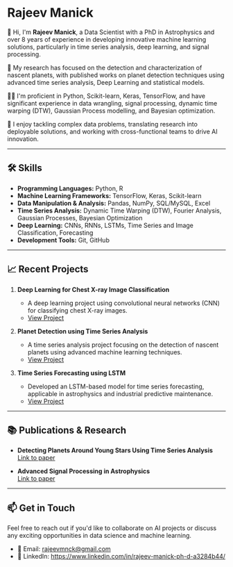 # Rajeev Manick

👋 Hi, I'm **Rajeev Manick**, a Data Scientist with a PhD in Astrophysics and over 8 years of experience in developing innovative machine learning solutions, 
particularly in time series analysis, deep learning, and signal processing.

🔭 My research has focused on the detection and characterization of nascent planets, with published works on planet detection techniques using advanced time series analysis, Deep Learning
and statistical models.

👨‍💻 I'm proficient in Python, Scikit-learn, Keras, TensorFlow, and have significant experience in data wrangling, signal processing, 
dynamic time warping (DTW), Gaussian Process modelling, and Bayesian optimization. 

🚀 I enjoy tackling complex data problems, translating research into deployable solutions, and working with cross-functional teams to drive AI innovation.

---

## 🛠 Skills

- **Programming Languages:** Python, R
- **Machine Learning Frameworks:** TensorFlow, Keras, Scikit-learn
- **Data Manipulation & Analysis:** Pandas, NumPy, SQL/MySQL, Excel
- **Time Series Analysis:** Dynamic Time Warping (DTW), Fourier Analysis, Gaussian Processes, Bayesian Optimization
- **Deep Learning:** CNNs, RNNs, LSTMs, Time Series and Image Classification, Forecasting
- **Development Tools:** Git, GitHub

---

## 📈 Recent Projects

1. **Deep Learning for Chest X-ray Image Classification**
   - A deep learning project using convolutional neural networks (CNN) for classifying chest X-ray images.
   - [View Project](link_to_repository)
   
2. **Planet Detection using Time Series Analysis**
   - A time series analysis project focusing on the detection of nascent planets using advanced machine learning techniques.
   - [View Project](link_to_repository)

3. **Time Series Forecasting using LSTM**
   - Developed an LSTM-based model for time series forecasting, applicable in astrophysics and industrial predictive maintenance.
   - [View Project](link_to_repository)

---

## 📚 Publications & Research

- **Detecting Planets Around Young Stars Using Time Series Analysis**  
  [Link to paper](https://www.aanda.org/articles/aa/full_html/2024/06/aa48258-23/aa48258-23.html)

- **Advanced Signal Processing in Astrophysics**  
  [Link to paper](link_to_publication)

---

## 📫 Get in Touch

Feel free to reach out if you'd like to collaborate on AI projects or discuss any exciting opportunities in data science and machine learning.  
- 📧 Email: rajeevmnck@gmail.com
- 🔗 LinkedIn: https://www.linkedin.com/in/rajeev-manick-ph-d-a3284b44/
